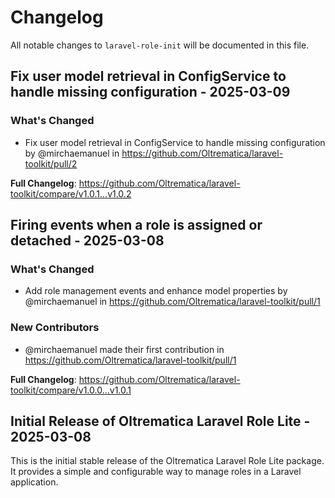 # Changelog

All notable changes to `laravel-role-init` will be documented in this file.

## Fix user model retrieval in ConfigService to handle missing configuration - 2025-03-09

### What's Changed

* Fix user model retrieval in ConfigService to handle missing configuration by @mirchaemanuel in https://github.com/Oltrematica/laravel-toolkit/pull/2

**Full Changelog**: https://github.com/Oltrematica/laravel-toolkit/compare/v1.0.1...v1.0.2

## Firing events when a role is assigned or detached - 2025-03-08

### What's Changed

* Add role management events and enhance model properties by @mirchaemanuel in https://github.com/Oltrematica/laravel-toolkit/pull/1

### New Contributors

* @mirchaemanuel made their first contribution in https://github.com/Oltrematica/laravel-toolkit/pull/1

**Full Changelog**: https://github.com/Oltrematica/laravel-toolkit/compare/v1.0.0...v1.0.1

## Initial Release of Oltrematica Laravel Role Lite - 2025-03-08

This is the initial stable release of the Oltrematica Laravel Role Lite package. It provides a simple and configurable way to manage roles in a Laravel application.
